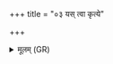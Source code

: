 +++
title = "०३ यस् त्वा कृत्ये"

+++
<details><summary>मूलम् (GR)</summary>

यस् त्वा कृत्ये प्रजिघाय  
विद्वाꣳ अविदुषो गृहम् ।  
पुनस् त्वा तस्मा आ दध्मो  
यथा कृत्याकृतं हनः ॥
</details>